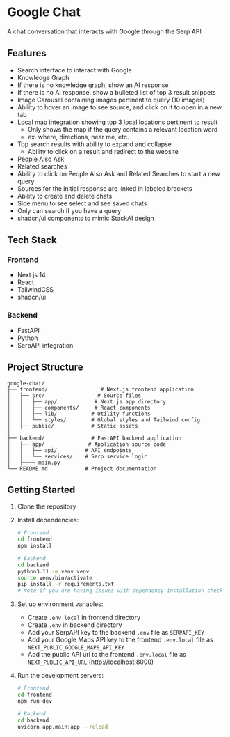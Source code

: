 # Google Chat

A chat conversation that interacts with Google through the Serp API

## Features

- Search interface to interact with Google
- Knowledge Graph
- If there is no knowledge graph, show an AI response
- If there is no AI response, show a bulleted list of top 3 result snippets
- Image Carousel containing images pertinent to query (10 images)
- Ability to hover an image to see source, and click on it to open in a new tab
- Local map integration showing top 3 local locations pertinent to result
   - Only shows the map if the query contains a relevant location word
   - ex. where, directions, near me, etc.
- Top search results with ability to expand and collapse
   - Ability to click on a result and redirect to the website
- People Also Ask
- Related searches
- Ability to click on People Also Ask and Related Searches to start a new query
- Sources for the initial response are linked in labeled brackets
- Ability to create and delete chats
- Side menu to see select and see saved chats
- Only can search if you have a query
- shadcn/ui components to mimic StackAI design

## Tech Stack

### Frontend
- Next.js 14
- React
- TailwindCSS
- shadcn/ui

### Backend
- FastAPI
- Python
- SerpAPI integration

## Project Structure

```
google-chat/
├── frontend/                 # Next.js frontend application
│   ├── src/                 # Source files
│   │   ├── app/            # Next.js app directory
│   │   ├── components/     # React components
│   │   ├── lib/           # Utility functions
│   │   └── styles/        # Global styles and Tailwind config
│   ├── public/            # Static assets
│  
├── backend/               # FastAPI backend application
│   ├── app/              # Application source code
│   │   ├── api/         # API endpoints
│   │   └── services/    # Serp service logic
│   ├──── main.py 
└── README.md            # Project documentation
```

## Getting Started

1. Clone the repository
2. Install dependencies:
   ```bash
   # Frontend
   cd frontend
   npm install

   # Backend
   cd backend
   python3.11 -m venv venv
   source venv/bin/activate 
   pip install -r requirements.txt
   # Note if you are having issues with dependency installation check to make sure you are on Python 3.11
   ```
3. Set up environment variables:
   - Create `.env.local` in frontend directory
   - Create `.env` in backend directory
   - Add your SerpAPI key to the backend `.env` file as `SERPAPI_KEY`
   - Add your Google Maps API key to the frontend `.env.local` file as `NEXT_PUBLIC_GOOGLE_MAPS_API_KEY`
   - Add the public API url to the frontend `.env.local` file as `NEXT_PUBLIC_API_URL` (http://localhost:8000)

4. Run the development servers:
   ```bash
   # Frontend
   cd frontend
   npm run dev

   # Backend
   cd backend
   uvicorn app.main:app --reload
   ```